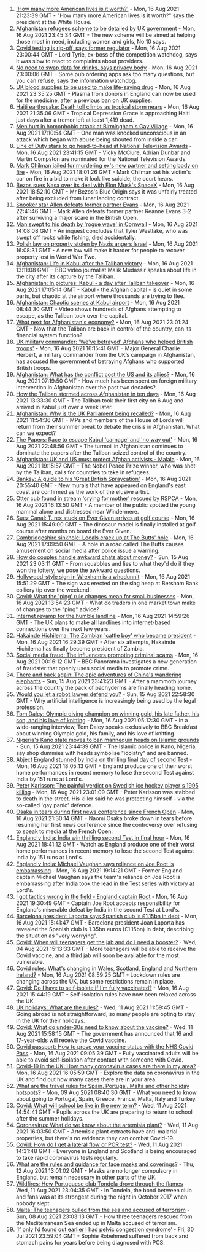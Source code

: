 1. ['How many more American lives is it worth?'](https://www.bbc.co.uk/news/world-us-canada-58238497) - Mon, 16 Aug 2021 21:23:39 GMT - "How many more American lives is it worth?" says the president at the White House.
2. [Afghanistan refugees scheme to be detailed by UK government](https://www.bbc.co.uk/news/uk-58238490) - Mon, 16 Aug 2021 23:45:34 GMT - The new scheme will be aimed at helping those most in need, including women and girls, No 10 says.
3. [Covid testing is rip-off, says former regulator](https://www.bbc.co.uk/news/business-58200203) - Mon, 16 Aug 2021 23:00:44 GMT - Lord Tyrie, ex-boss of the competition watchdog, says it was slow to react to complaints about providers.
4. [No need to swap data for drinks, says privacy body](https://www.bbc.co.uk/news/business-58230932) - Mon, 16 Aug 2021 23:00:06 GMT - Some pub ordering apps ask too many questions, but you can refuse, says the information watchdog.
5. [UK blood supplies to be used to make life-saving drug](https://www.bbc.co.uk/news/health-58229083) - Mon, 16 Aug 2021 23:35:25 GMT - Plasma from donors in England can now be used for the medicine, after a previous ban on UK supplies.
6. [Haiti earthquake: Death toll climbs as tropical storm nears](https://www.bbc.co.uk/news/world-latin-america-58222888) - Mon, 16 Aug 2021 21:35:06 GMT - Tropical Depression Grace is approaching Haiti just days after a tremor left at least 1,419 dead.
7. [Men hurt in homophobic attack at Birmingham's Gay Village](https://www.bbc.co.uk/news/uk-england-birmingham-58228598) - Mon, 16 Aug 2021 17:10:54 GMT - One man was knocked unconscious in an attack which began with abuse being shouted from inside a car.
8. [Line of Duty stars to go head-to-head at National Television Awards](https://www.bbc.co.uk/news/entertainment-arts-58233280) - Mon, 16 Aug 2021 23:41:15 GMT - Vicky McClure, Adrian Dunbar and Martin Compston are nominated for the National Television Awards.
9. [Mark Chilman jailed for murdering ex's new partner and setting body on fire](https://www.bbc.co.uk/news/uk-england-hereford-worcester-58233001) - Mon, 16 Aug 2021 18:01:26 GMT - Mark Chilman set his victim's car on fire in a bid to make it look like suicide, the court hears.
10. [Bezos sues Nasa over its deal with Elon Musk's SpaceX](https://www.bbc.co.uk/news/business-58235479) - Mon, 16 Aug 2021 18:52:10 GMT - Mr Bezos's Blue Origin says it was unfairly treated after being excluded from lunar landing contract.
11. [Snooker star Allen defeats former partner Evans](https://www.bbc.co.uk/sport/snooker/58236543) - Mon, 16 Aug 2021 22:41:46 GMT - Mark Allen defeats former partner Reanne Evans 3-2 after surviving a major scare in the British Open.
12. [Man swept to his death by 'rogue wave' in Cornwall](https://www.bbc.co.uk/news/uk-england-cornwall-58232665) - Mon, 16 Aug 2021 14:08:08 GMT - An inquest concludes that Tyler Westlake, who was swept off rocks while fishing, died accidentally.
13. [Polish law on property stolen by Nazis angers Israel](https://www.bbc.co.uk/news/world-europe-58218750) - Mon, 16 Aug 2021 16:08:31 GMT - A new law will make it harder for people to recover property lost in World War Two.
14. [Afghanistan: Life in Kabul after the Taliban victory](https://www.bbc.co.uk/news/world-asia-58232815) - Mon, 16 Aug 2021 13:11:08 GMT - BBC video journalist Malik Mudassir speaks about life in the city after its capture by the Taliban.
15. [Afghanistan: In pictures: Kabul - a day after Taliban takeover](https://www.bbc.co.uk/news/in-pictures-58225117) - Mon, 16 Aug 2021 17:05:14 GMT - Kabul - the Afghan capital - is quiet in some parts, but chaotic at the airport where thousands are trying to flee.
16. [Afghanistan: Chaotic scenes at Kabul airport](https://www.bbc.co.uk/news/world-asia-58226712) - Mon, 16 Aug 2021 08:44:30 GMT - Video shows hundreds of Afghans attempting to escape, as the Taliban took over the capital.
17. [What next for Afghanistan's economy?](https://www.bbc.co.uk/news/business-58235185) - Mon, 16 Aug 2021 23:01:24 GMT - Now that the Taliban are back in control of the country, can its financial system function?
18. [UK military commander: 'We've betrayed' Afghans who helped British troops'](https://www.bbc.co.uk/news/uk-58231760) - Mon, 16 Aug 2021 16:15:41 GMT - Major General Charlie Herbert, a military commander from the UK’s campaign in Afghanistan, has accused the government of betraying Afghans who supported British troops.
19. [Afghanistan: What has the conflict cost the US and its allies?](https://www.bbc.co.uk/news/world-47391821) - Mon, 16 Aug 2021 07:19:50 GMT - How much has been spent on foreign military intervention in Afghanistan over the past two decades?
20. [How the Taliban stormed across Afghanistan in ten days](https://www.bbc.co.uk/news/world-58232525) - Mon, 16 Aug 2021 13:33:30 GMT - The Taliban took their first city on 6 Aug and arrived in Kabul just over a week later.
21. [Afghanistan: Why is the UK Parliament being recalled?](https://www.bbc.co.uk/news/uk-politics-58228715) - Mon, 16 Aug 2021 11:54:36 GMT - MPs and members of the House of Lords will return from their summer break to debate the crisis in Afghanistan. What can we expect?
22. [The Papers: Race to escape Kabul 'carnage' and 'no way out'](https://www.bbc.co.uk/news/blogs-the-papers-58238617) - Mon, 16 Aug 2021 22:48:56 GMT - The turmoil in Afghanistan continues to dominate the papers after the Taliban seized control of the country.
23. [Afghanistan: UK and US must protect Afghan activists - Malala](https://www.bbc.co.uk/news/uk-58237871) - Mon, 16 Aug 2021 19:15:57 GMT - The Nobel Peace Prize winner, who was shot by the Taliban, calls for countries to take in refugees.
24. [Banksy: A guide to his 'Great British Spraycation'](https://www.bbc.co.uk/news/uk-england-norfolk-58145220) - Mon, 16 Aug 2021 20:55:40 GMT - New murals that have appeared on England's east coast are confirmed as the work of the elusive artist.
25. [Otter cub found in stream 'crying for mother' rescued by RSPCA](https://www.bbc.co.uk/news/uk-england-cumbria-58236045) - Mon, 16 Aug 2021 16:13:50 GMT - A member of the public spotted the young mammal alone and distressed near Windermere.
26. [Suez Canal: T. rex stuck on Ever Given arrives at golf course](https://www.bbc.co.uk/news/uk-england-cambridgeshire-58232355) - Mon, 16 Aug 2021 15:49:00 GMT - The dinosaur model is finally installed at golf course after months on board the Ever Given.
27. [Cambridgeshire sinkhole: Locals crack up at The Butts' hole](https://www.bbc.co.uk/news/uk-england-cambridgeshire-58172334) - Mon, 16 Aug 2021 17:09:50 GMT - A hole in a road called The Butts causes amusement on social media after police issue a warning.
28. [How do couples handle awkward chats about money?](https://www.bbc.co.uk/news/business-58176219) - Sun, 15 Aug 2021 23:03:11 GMT - From squabbles and lies to what they'd do if they won the lottery, we pose the awkward questions.
29. [Hollywood-style sign in Wrexham is a whodunnit](https://www.bbc.co.uk/news/uk-wales-58230790) - Mon, 16 Aug 2021 15:51:29 GMT - The sign was erected on the slag heap at Bersham Bank colliery tip over the weekend.
30. [Covid: What the 'ping' rule changes mean for small businesses](https://www.bbc.co.uk/news/uk-england-suffolk-58231657) - Mon, 16 Aug 2021 13:54:23 GMT - What do traders in one market town make of changes to the "ping" advice?
31. [Internet revamp for the humble landline](https://www.bbc.co.uk/news/technology-58233420) - Mon, 16 Aug 2021 14:59:26 GMT - The UK plans to make all landlines into internet-based connections over the next few years.
32. [Hakainde Hichilema: The Zambian 'cattle boy' who became president](https://www.bbc.co.uk/news/world-africa-58229710) - Mon, 16 Aug 2021 16:29:39 GMT - After six attempts, Hakainde Hichilema has finally become president of Zambia.
33. [Social media fraud: The influencers promoting criminal scams](https://www.bbc.co.uk/news/uk-58223499) - Mon, 16 Aug 2021 00:16:12 GMT - BBC Panorama investigates a new generation of fraudster that openly uses social media to promote crime.
34. [There and back again: The epic adventures of China's wandering elephants](https://www.bbc.co.uk/news/world-asia-china-58196663) - Sun, 15 Aug 2021 23:41:23 GMT - After a mammoth journey across the country the pack of pachyderms are finally heading home.
35. [Would you let a robot lawyer defend you?](https://www.bbc.co.uk/news/business-58158820) - Sun, 15 Aug 2021 22:58:30 GMT - Why artificial intelligence is increasingly being used by the legal profession.
36. [Tom Daley: Olympic diving champion on winning gold, his late father, his son, and his love of knitting](https://www.bbc.co.uk/sport/diving/58218136) - Mon, 16 Aug 2021 05:12:30 GMT - In a wide-ranging interview, Tom Daley speaks exclusively to BBC Breakfast about winning Olympic gold, his family, and his love of knitting.
37. [Nigeria's Kano state moves to ban mannequin heads on Islamic grounds](https://www.bbc.co.uk/news/world-africa-58175709) - Sun, 15 Aug 2021 23:44:39 GMT - The Islamic police in Kano, Nigeria, say shop dummies with heads symbolise "idolatry" and are banned.
38. [Abject England stunned by India on thrilling final day of second Test](https://www.bbc.co.uk/sport/cricket/58235757) - Mon, 16 Aug 2021 18:05:13 GMT - England produce one of their worst home performances in recent memory to lose the second Test against India by 151 runs at Lord's.
39. [Peter Karlsson: The painful verdict on Swedish ice hockey player's 1995 killing](https://www.bbc.co.uk/sport/ice-hockey/58101549) - Mon, 16 Aug 2021 23:01:09 GMT - Peter Karlsson was stabbed to death in the street. His killer said he was protecting himself - via the so-called 'gay panic' defence.
40. [Osaka in tears during first news conference since French Open](https://www.bbc.co.uk/sport/tennis/58237884) - Mon, 16 Aug 2021 21:30:14 GMT - Naomi Osaka broke down in tears before resuming her first news conference since the controversy over refusing to speak to media at the French Open.
41. [England v India: India win thrilling second Test in final hour](https://www.bbc.co.uk/sport/av/cricket/58238207) - Mon, 16 Aug 2021 18:41:12 GMT - Watch as England produce one of their worst home performances in recent memory to lose the second Test against India by 151 runs at Lord's.
42. [England v India: Michael Vaughan says reliance on Joe Root is embarrassing](https://www.bbc.co.uk/sport/av/cricket/58238210) - Mon, 16 Aug 2021 19:14:21 GMT - Former England captain Michael Vaughan says the team's reliance on Joe Root is embarrassing after India took the lead in the Test series with victory at Lord's.
43. [I got tactics wrong in the field - England captain Root](https://www.bbc.co.uk/sport/cricket/58238115) - Mon, 16 Aug 2021 19:30:49 GMT - Captain Joe Root accepts responsibility for England's miserable defeat by India in the second Test at Lord's.
44. [Barcelona president Laporta says Spanish club is £1.15bn in debt](https://www.bbc.co.uk/sport/football/58235195) - Mon, 16 Aug 2021 15:41:47 GMT - Barcelona president Joan Laporta has revealed the Spanish club is 1.35bn euros (£1.15bn) in debt, describing the situation as "very worrying".
45. [Covid: When will teenagers get the jab and do I need a booster?](https://www.bbc.co.uk/news/health-55045639) - Wed, 04 Aug 2021 15:13:33 GMT - More teenagers will be able to receive the Covid vaccine, and a third jab will soon be available for the most vulnerable.
46. [Covid rules: What's changing in Wales, Scotland, England and Northern Ireland?](https://www.bbc.co.uk/news/explainers-52530518) - Mon, 16 Aug 2021 08:59:25 GMT - Lockdown rules are changing across the UK, but some restrictions remain in place.
47. [Covid: Do I have to self-isolate if I'm fully vaccinated?](https://www.bbc.co.uk/news/explainers-54239922) - Mon, 16 Aug 2021 15:44:19 GMT - Self-isolation rules have now been relaxed across the UK.
48. [UK holidays: What are the rules?](https://www.bbc.co.uk/news/explainers-52646738) - Wed, 11 Aug 2021 11:59:45 GMT - Going abroad is not straightforward, so many people are opting to stay in the UK for their holidays.
49. [Covid: What do under-30s need to know about the vaccine?](https://www.bbc.co.uk/news/health-57273875) - Wed, 11 Aug 2021 15:58:15 GMT - The government has announced that 16 and 17-year-olds will receive the Covid vaccine.
50. [Covid passport: How to prove your vaccine status with the NHS Covid Pass](https://www.bbc.co.uk/news/explainers-55718553) - Mon, 16 Aug 2021 09:05:39 GMT - Fully vaccinated adults will be able to avoid self-isolation after contact with someone with Covid.
51. [Covid-19 in the UK: How many coronavirus cases are there in my area?](https://www.bbc.co.uk/news/uk-51768274) - Mon, 16 Aug 2021 16:05:59 GMT - Explore the data on coronavirus in the UK and find out how many cases there are in your area.
52. [What are the travel rules for Spain, Portugal, Malta and other holiday hotspots?](https://www.bbc.co.uk/news/explainers-56997931) - Mon, 09 Aug 2021 08:40:30 GMT - What you need to know about going to Portugal, Spain, Greece, France, Malta, Italy and Turkey.
53. [Covid: What will school be like in the new term?](https://www.bbc.co.uk/news/education-51643556) - Wed, 11 Aug 2021 14:54:41 GMT - Pupils across the UK are preparing to return to school after the summer holidays.
54. [Coronavirus: What do we know about the artemisia plant?](https://www.bbc.co.uk/news/world-africa-53484298) - Wed, 11 Aug 2021 16:03:50 GMT - Artemisia plant extracts have anti-malarial properties, but there's no evidence they can combat Covid-19.
55. [Covid: How do I get a lateral flow or PCR test?](https://www.bbc.co.uk/news/health-51943612) - Wed, 11 Aug 2021 14:31:48 GMT - Everyone in England and Scotland is being encouraged to take rapid coronavirus tests regularly.
56. [What are the rules and guidance for face masks and coverings?](https://www.bbc.co.uk/news/health-51205344) - Thu, 12 Aug 2021 13:01:02 GMT - Masks are no longer compulsory in England, but remain necessary in other parts of the UK.
57. [Wildfires: How Portuguese club Tondela drove through the flames](https://www.bbc.co.uk/sport/football/58101546) - Wed, 11 Aug 2021 23:04:35 GMT - In Tondela, the bond between club and fans was at its strongest during the night in October 2017 when nobody slept.
58. [Malta: The teenagers pulled from the sea and accused of terrorism](https://www.bbc.co.uk/news/world-57988934) - Sun, 08 Aug 2021 23:03:13 GMT - How three teenagers rescued from the Mediterranean Sea ended up in Malta accused of terrorism.
59. [‘If only I’d found out earlier I had pelvic congestion syndrome’](https://www.bbc.co.uk/news/stories-58030699) - Fri, 30 Jul 2021 23:59:04 GMT - Sophie Robehmed suffered from back and stomach pains for years before being diagnosed with PCS.
